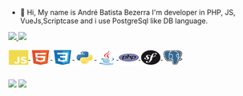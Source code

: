- 👋 Hi, My name is André Batista Bezerra
I'm developer in PHP, JS, VueJs,Scriptcase and i use PostgreSql like DB language.

<div>
  <a href = "https://github.com/andrebbezerra">
  <img height="160em" src="https://github-readme-stats.vercel.app/api?username=andrebbezerra&show_icons=true&theme=dracula&include_all_commits=true&count_private=true"/>
  <img height="160em" src="https://github-readme-stats.vercel.app/api/top-langs/?username=andrebbezerra&layout=compact&langs_count=16&theme=dracula"/>
</div>

<div style="display: inline_block"><br>
<img align="center" alt="Andre-Js" height="30" width="40" src="https://raw.githubusercontent.com/devicons/devicon/master/icons/javascript/javascript-plain.svg">
<img align="center" alt="Andre-Js" height="30" width="40" src="https://raw.githubusercontent.com/devicons/devicon/master/icons/html5/html5-original.svg">
<img align="center" alt="Andre-Js" height="30" width="40" src="https://raw.githubusercontent.com/devicons/devicon/master/icons/css3/css3-original.svg">
<img align="center" alt="Andre-Js" height="30" width="40" src="https://raw.githubusercontent.com/devicons/devicon/master/icons/python/python-original.svg">
<img align="center" alt="Andre-Js" height="30" width="40" src="https://raw.githubusercontent.com/devicons/devicon/master/icons/java/java-original.svg">
<img align="center" alt="Andre-Js" height="30" width="40" src="https://raw.githubusercontent.com/devicons/devicon/master/icons/php/php-original.svg">
<img align="center" alt="Andre-Js" height="30" width="40" src="https://raw.githubusercontent.com/devicons/devicon/master/icons/symfony/symfony-original.svg">
<img align="center" alt="Andre-Js" height="30" width="40" src="https://raw.githubusercontent.com/devicons/devicon/master/icons/postgresql/postgresql-original.svg">
</div>

##

<div>
<a href="https://www.youtube.com/channel/UCk2Yi-umH--ZtGLIj6iXyww" target="_blank"><img src="https://img.shields.io/badge/Youtube-FF000?style=for-the-badge&logo=youtube&logoColor=white" target"_blank"></a>
<a href="https://instagram/andrebbezerra" target="_blank"><img src="https://img.shields.io/badge/Instagram-E4405F?style=for-the-badge&logo=instagram&logoColor=white" target"_blank"></a>

</div>

